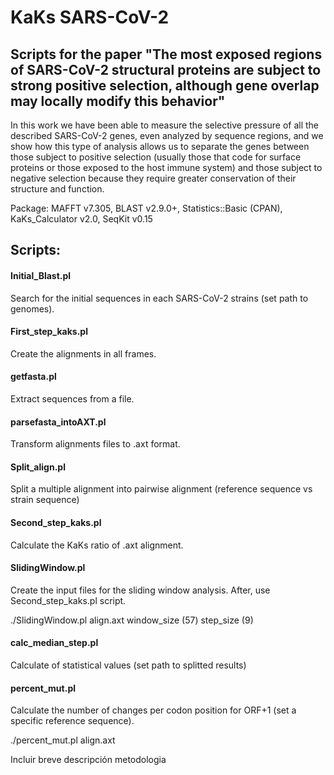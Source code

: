 # KaKs SARS-CoV-2

## Scripts for the paper "The most exposed regions of SARS-CoV-2 structural proteins are subject to strong positive selection, although gene overlap may locally modify this behavior"

In this work we have been able to measure the selective pressure of all the described SARS-CoV-2 genes, even analyzed by sequence regions, and we show how this type of analysis allows us to separate the genes between those subject to positive selection (usually those that code for surface proteins or those exposed to the host immune system) and those subject to negative selection because they require greater conservation of their structure and function. 

Package: MAFFT v7.305, BLAST v2.9.0+, Statistics::Basic (CPAN), KaKs_Calculator v2.0, SeqKit v0.15

## Scripts:

#### Initial_Blast.pl
Search for the initial sequences in each SARS-CoV-2 strains (set path to genomes). 

####  First_step_kaks.pl
Create the alignments in all frames.

####  getfasta.pl
Extract sequences from a file.

####  parsefasta_intoAXT.pl
Transform alignments files to .axt format.

#### Split_align.pl
Split a multiple alignment into pairwise alignment (reference sequence vs strain sequence)

####  Second_step_kaks.pl
Calculate the KaKs ratio of .axt alignment.

####  SlidingWindow.pl
Create the input files for the sliding window analysis. After, use Second_step_kaks.pl script.

./SlidingWindow.pl align.axt window_size (57) step_size (9)

#### calc_median_step.pl
Calculate of statistical values (set path to splitted results)

####  percent_mut.pl
Calculate the number of changes per codon position for ORF+1 (set a specific reference sequence).

./percent_mut.pl align.axt


Incluir breve descripción metodologia
